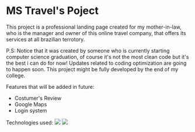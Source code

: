<h1 align:"center"> MS Travel's Poject </h1>

<p>
  This project is a professional landing page created for my mother-in-law, who is the manager and owner of this online travel company, that offers its services at all brazilian terrotory.

  P.S: Notice that it was created by someone who is currently starting computer science graduation, of course it's not the most clean code but it's the best i can do for now! Updates related to coding optimization are going to happen soon.
  This project might be fully developed by the end of my college.

  
</p>

<p>
  Features that will be added in future:
  <ul>
  <li> Costumer's Review </li>
  <li>  Google Maps </li>
  <li>  Login system</li>
    
  </ul>
  
</p>
<p>
  Technologies used:
<img loading="lazy" src=https://img.shields.io/badge/CSS3-1572B6/>
  <img loading='lazy' src=https://img.shields.io/badge/HTML5-E34F26/>
</p>


